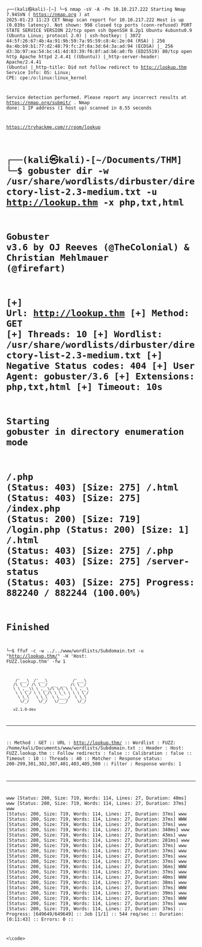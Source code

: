<code>


┌──(kali㉿kali)-[~]
└─$ nmap  -sV -A -Pn 10.10.217.222
Starting Nmap 7.94SVN ( https://nmap.org ) at 2025-01-23 11:23 CET
Nmap scan report for 10.10.217.222
Host is up (0.039s latency).
Not shown: 998 closed tcp ports (conn-refused)
PORT   STATE SERVICE VERSION
22/tcp open  ssh     OpenSSH 8.2p1 Ubuntu 4ubuntu0.9 (Ubuntu Linux; protocol 2.0)
| ssh-hostkey: 
|   3072 44:5f:26:67:4b:4a:91:9b:59:7a:95:59:c8:4c:2e:04 (RSA)
|   256 0a:4b:b9:b1:77:d2:48:79:fc:2f:8a:3d:64:3a:ad:94 (ECDSA)
|_  256 d3:3b:97:ea:54:bc:41:4d:03:39:f6:8f:ad:b6:a0:fb (ED25519)
80/tcp open  http    Apache httpd 2.4.41 ((Ubuntu))
|_http-server-header: Apache/2.4.41 (Ubuntu)
|_http-title: Did not follow redirect to http://lookup.thm
Service Info: OS: Linux; CPE: cpe:/o:linux:linux_kernel

Service detection performed. Please report any incorrect results at https://nmap.org/submit/ .
Nmap done: 1 IP address (1 host up) scanned in 8.55 seconds


https://tryhackme.com/r/room/lookup

┌──(kali㉿kali)-[~/Documents/THM]
└─$ gobuster dir -w /usr/share/wordlists/dirbuster/directory-list-2.3-medium.txt -u http://lookup.thm -x php,txt,html 
===============================================================
Gobuster v3.6
by OJ Reeves (@TheColonial) & Christian Mehlmauer (@firefart)
===============================================================
[+] Url:                     http://lookup.thm
[+] Method:                  GET
[+] Threads:                 10
[+] Wordlist:                /usr/share/wordlists/dirbuster/directory-list-2.3-medium.txt
[+] Negative Status codes:   404
[+] User Agent:              gobuster/3.6
[+] Extensions:              php,txt,html
[+] Timeout:                 10s
===============================================================
Starting gobuster in directory enumeration mode
===============================================================
/.php                 (Status: 403) [Size: 275]
/.html                (Status: 403) [Size: 275]
/index.php            (Status: 200) [Size: 719]
/login.php            (Status: 200) [Size: 1]
/.html                (Status: 403) [Size: 275]
/.php                 (Status: 403) [Size: 275]
/server-status        (Status: 403) [Size: 275]
Progress: 882240 / 882244 (100.00%)
===============================================================
Finished
===============================================================


└─$ ffuf -c -w ../../www/wordlists/Subdomain.txt -u  "http://lookup.thm/" -H 'Host: FUZZ.lookup.thm' -fw 1

        /'___\  /'___\           /'___\       
       /\ \__/ /\ \__/  __  __  /\ \__/       
       \ \ ,__\\ \ ,__\/\ \/\ \ \ \ ,__\      
        \ \ \_/ \ \ \_/\ \ \_\ \ \ \ \_/      
         \ \_\   \ \_\  \ \____/  \ \_\       
          \/_/    \/_/   \/___/    \/_/       

       v2.1.0-dev
________________________________________________

 :: Method           : GET
 :: URL              : http://lookup.thm/
 :: Wordlist         : FUZZ: /home/kali/Documents/www/wordlists/Subdomain.txt
 :: Header           : Host: FUZZ.lookup.thm
 :: Follow redirects : false
 :: Calibration      : false
 :: Timeout          : 10
 :: Threads          : 40
 :: Matcher          : Response status: 200-299,301,302,307,401,403,405,500
 :: Filter           : Response words: 1
________________________________________________

www                     [Status: 200, Size: 719, Words: 114, Lines: 27, Duration: 40ms]
www                     [Status: 200, Size: 719, Words: 114, Lines: 27, Duration: 37ms]
www                     [Status: 200, Size: 719, Words: 114, Lines: 27, Duration: 37ms]
www                     [Status: 200, Size: 719, Words: 114, Lines: 27, Duration: 37ms]
WWW                     [Status: 200, Size: 719, Words: 114, Lines: 27, Duration: 37ms]
www                     [Status: 200, Size: 719, Words: 114, Lines: 27, Duration: 340ms]
www                     [Status: 200, Size: 719, Words: 114, Lines: 27, Duration: 43ms]
www                     [Status: 200, Size: 719, Words: 114, Lines: 27, Duration: 281ms]
www                     [Status: 200, Size: 719, Words: 114, Lines: 27, Duration: 37ms]
www                     [Status: 200, Size: 719, Words: 114, Lines: 27, Duration: 37ms]
www                     [Status: 200, Size: 719, Words: 114, Lines: 27, Duration: 37ms]
www                     [Status: 200, Size: 719, Words: 114, Lines: 27, Duration: 37ms]
www                     [Status: 200, Size: 719, Words: 114, Lines: 27, Duration: 36ms]
WWW                     [Status: 200, Size: 719, Words: 114, Lines: 27, Duration: 37ms]
www                     [Status: 200, Size: 719, Words: 114, Lines: 27, Duration: 40ms]
WWW                     [Status: 200, Size: 719, Words: 114, Lines: 27, Duration: 38ms]
www                     [Status: 200, Size: 719, Words: 114, Lines: 27, Duration: 37ms]
WWW                     [Status: 200, Size: 719, Words: 114, Lines: 27, Duration: 39ms]
www                     [Status: 200, Size: 719, Words: 114, Lines: 27, Duration: 37ms]
WWW                     [Status: 200, Size: 719, Words: 114, Lines: 27, Duration: 37ms]
www                     [Status: 200, Size: 719, Words: 114, Lines: 27, Duration: 37ms]
:: Progress: [649649/649649] :: Job [1/1] :: 544 req/sec :: Duration: [0:11:43] :: Errors: 0 ::





<\code>
